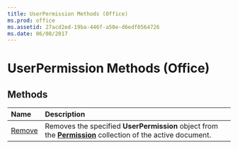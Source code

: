 ```yaml
---
title: UserPermission Methods (Office)
ms.prod: office
ms.assetid: 27acd2ed-19ba-446f-a50e-d6edf0564726
ms.date: 06/08/2017
---
```



# UserPermission Methods (Office)

## Methods



|**Name**|**Description**|
|:-----|:-----|
|[Remove](userpermission-remove-method-office.md)|Removes the specified  **UserPermission** object from the **[Permission](permission-object-office.md)** collection of the active document.|

